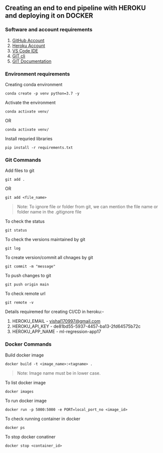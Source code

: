 ## Creating an end to end pipeline with HEROKU and deploying it on DOCKER

### Software and account requirements
1. [GitHub Account](https://github.com/)
2. [Heroku Account](https://dashboard.heroku.com/login)
3. [VS Code IDE](https://code.visualstudio.com/download)
4. [GIT cli](https://git-scm.com/downloads)
5. [GIT Documentation](https://git-scm.com/docs/gittutorial)

### Environment requirements
Creating conda environment
```
conda create -p venv python=3.7 -y
```

Activate the environment
```
conda activate venv/
```
OR
```
conda activate venv/
```

Install requried libraries
```
pip install -r requirements.txt
```

### Git Commands
Add files to git
```
git add .
```
OR
```
git add <file_name>
```
> Note: To ignore file or folder from git, we can mention the file name or folder name in the .gitignore file

To check the status
```
git status
```

To check the versions maintained by git
```
git log
```

To create version/commit all chnages by git
```
git commit -m "message"
```

To push changes to git
```
git push origin main
```

To check remote url
```
git remote -v
```

Details requiremed for creating CI/CD in heroku:-

1. HEROKU_EMAIL - vishal170997@gmail.com
2. HEROKU_API_KEY - de81bd55-5937-4457-ba13-2fd64575b72c
3. HEROKU_APP_NAME - ml-regression-app17

### Docker Commands

Build docker image
```
docker build -t <image_name>:<tagname> .
```
> Note: Image name must be in lower case.

To list docker image
```
docker images
```

To run docker image
```
docker run -p 5000:5000 -e PORT=local_port_no <image_id>
```

To check running container in docker
```
docker ps
```

To stop docker conatiner
```
docker stop <container_id>
```





